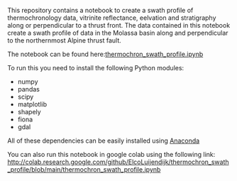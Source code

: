 
This repository contains a notebook to create a swath profile of thermochronology data, vitrinite reflectance, eelvation and stratigraphy along or perpendicular to a thrust front. The data contained in this notebook create a swath profile of data in the Molassa basin along  and perpendicular to the northernmost Alpine thrust fault.

The notebook can be found here:[thermochron_swath_profile.ipynb](thermochron_swath_profile.ipynb)

To run this you need to install the following Python modules: 
* numpy
* pandas
* scipy
* matplotlib
* shapely
* fiona
* gdal

All of these dependencies can be easily installed using [Anaconda](https://www.anaconda.com/download)

You can also run this notebook in google colab using the following link: http://colab.research.google.com/github/ElcoLuijendijk/thermochron_swath_profile/blob/main/thermochron_swath_profile.ipynb
